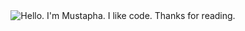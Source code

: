 

<div align="center">
	<img src="https://github.com/sindresorhus/sindresorhus/raw/main/main.gif" alt="Hello. I'm Mustapha. I like code. Thanks for reading.">
</div>

